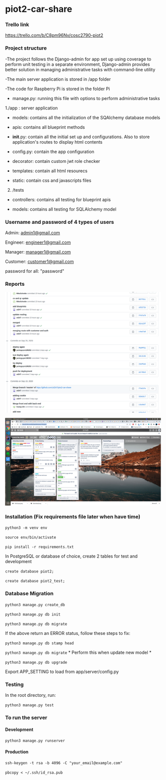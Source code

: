 # piot2-car-share

### Trello link

https://trello.com/b/C8pm96Nv/cosc2790-piot2

### Project structure

-The project follows the Django-admin for app set up using coverage to perform unit testing in a separate environment, Django-admin provides better solution in managing administrative tasks with command-line utility

-The main server application is stored in /app folder

-The code for Raspberry Pi is stored in the folder Pi

* manage.py: running this file with options to perform administrative tasks

1./app : server application

- models: contains all the initialization of the SQAlchemy database models

- apis: contains all blueprint methods

- __init__.py: contain all the initial set up and configurations. Also to store application's routes to display html contents

- config.py: contain the app configuration

- decorator: contain custom jwt role checker

- templates: contain all html resourecs

- static: contain css and javascripts files

2. /tests

- controllers: contains all testing for blueprint apis

- models: contains all testing for SQLAlchemy model


### Username and password of 4 types of users

Admin: admin1@gmail.com

Engineer: engineer1@gmail.com

Manager: manager1@gmail.com

Customer: customer1@gmail.com

password for all: "password"

### Reports

![git commits](https://github.com/zd247/piot2-car-share/blob/master/2.png)


![trello board](https://github.com/zd247/piot2-car-share/blob/master/3.png)






### Installation (Fix requirements file later when have time)
`python3 -m venv env`

`source env/bin/activate`

`pip install -r requirements.txt`

In PostgreSQL or database of choice, create 2 tables for test and development

`create database piot2;`

`create database piot2_test;`

### Database Migration

`python3 manage.py create_db`

`python3 manage.py db init`

`python3 manage.py db migrate`

If the above return an ERROR status, follow these steps to fix:

`python3 manage.py db stamp head`

`python3 manage.py db migrate` * Perform this when update new model * 

`python3 manage.py db upgrade`



Export APP_SETTING to load from app/server/config.py


### Testing

In the root directory, run:

`python3 manage.py test`

### To run the server

#### Development

`python3 manage.py runserver`

#### Production

`ssh-keygen -t rsa -b 4096 -C "your_email@example.com"`

`pbcopy < ~/.ssh/id_rsa.pub`

